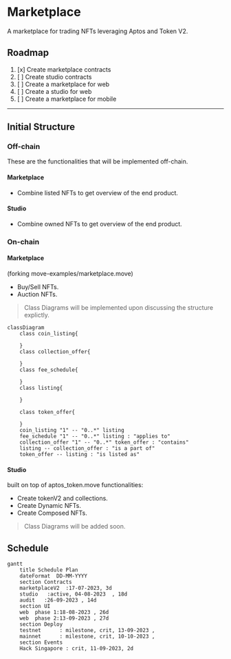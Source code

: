# Marketplace

A marketplace for trading NFTs leveraging Aptos and Token V2.

## Roadmap

1. [x] Create marketplace contracts
2. [ ] Create studio contracts
3. [ ] Create a marketplace for web
4. [ ] Create a studio for web
5. [ ] Create a marketplace for mobile

--------------------

## Initial Structure

### Off-chain

These are the functionalities that will be implemented off-chain.

#### Marketplace

- Combine listed NFTs to get overview of the end product.

#### Studio

- Combine owned NFTs to get overview of the end product.

### On-chain

#### Marketplace

(forking move-examples/marketplace.move)
- Buy/Sell NFTs.
- Auction NFTs.
> Class Diagrams will be implemented upon discussing the structure explictly.
```mermaid
classDiagram
    class coin_listing{

    }
    class collection_offer{

    }
    class fee_schedule{

    }
    class listing{

    }

    class token_offer{

    }
    coin_listing "1" -- "0..*" listing 
    fee_schedule "1" -- "0..*" listing : "applies to"
    collection_offer "1" -- "0..*" token_offer : "contains"
    listing -- collection_offer : "is a part of"
    token_offer -- listing : "is listed as"
```

#### Studio

built on top of aptos_token.move
functionalities:
- Create tokenV2 and collections.
- Create Dynamic NFTs.
- Create Composed NFTs.
> Class Diagrams will be added soon.

## Schedule

```mermaid
gantt
    title Schedule Plan
    dateFormat  DD-MM-YYYY
    section Contracts
    marketplaceV2  :17-07-2023, 3d
    studio   :active, 04-08-2023  , 18d
    audit   :26-09-2023 , 14d
    section UI 
    web  phase 1:18-08-2023 , 26d
    web  phase 2:13-09-2023 , 27d
    section Deploy 
    testnet      : milestone, crit, 13-09-2023 ,
    mainnet      : milestone, crit, 10-10-2023 ,
    section Events
    Hack Singapore : crit, 11-09-2023, 2d
```

